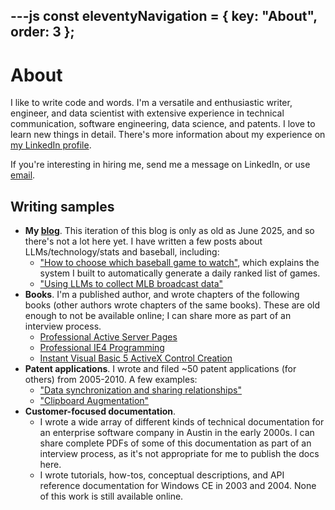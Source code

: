 ---js
const eleventyNavigation = {
	key: "About",
	order: 3
};
---

# About

I like to write code and words. I'm a versatile and enthusiastic writer, engineer, and data scientist with extensive experience in technical communication, software engineering, data science, and patents. I love to learn new things in detail. There's more information about my experience on [my LinkedIn profile](https://www.linkedin.com/in/andrew-enfield/).

If you're interesting in hiring me, send me a message on LinkedIn, or use [email](mailto:aenfield@gmail.com).

## Writing samples

- **My [blog](https://andrewenfield.com)**. This iteration of this blog is only as old as June 2025, and so there's not a lot here yet. I have written a few posts about LLMs/technology/stats and baseball, including:
  - ["How to choose which baseball game to watch"](https://andrewenfield.com/blog/2025/08/07/how-to-choose-which-baseball-game-to-watch/), which explains the system I built to automatically generate a daily ranked list of games.
  - ["Using LLMs to collect MLB broadcast data"](https://andrewenfield.com/blog/2025/06/29/using-llms-to-collect-mlb-broadcast-data-or-which-mlb-broadcasts-show-pitch-types/)
- **Books**. I'm a published author, and wrote chapters of the following books (other authors wrote chapters of the same books). These are old enough to not be available online; I can share more as part of an interview process.
  - [Professional Active Server Pages](https://www.amazon.com/Professional-Active-Server-Ges-Instant/dp/1861000723/)
  - [Professional IE4 Programming](https://www.amazon.com/Professional-Ie4-Programming-Andrew-Enfield/dp/1861000707/)
  - [Instant Visual Basic 5 ActiveX Control Creation](https://www.amazon.com/Instant-Visual-Activex-Control-Creation/dp/1861000235/)
- **Patent applications**. I wrote and filed ~50 patent applications (for others) from 2005-2010. A few examples:
  - ["Data synchronization and sharing relationships"](https://patents.google.com/patent/US8370423B2/)
  - ["Clipboard Augmentation"](https://patents.google.com/patent/US8020112B2/)
- **Customer-focused documentation**.
  - I wrote a wide array of different kinds of technical documentation for an enterprise software company in Austin in the early 2000s. I can share complete PDFs of some of this documentation as part of an interview process, as it's not appropriate for me to publish the docs here.
  - I wrote tutorials, how-tos, conceptual descriptions, and API reference documentation for Windows CE in 2003 and 2004. None of this work is still available online.
